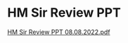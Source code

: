 # HM Sir Review PPT

[HM Sir Review PPT 08.08.2022.pdf](../files/db65e902-8397-454d-a4f5-5fde37111ba0.pdf)